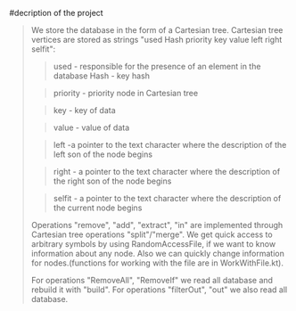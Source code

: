 #decription of the project

>We store the database in the form of a Cartesian tree.
>Cartesian tree vertices are stored as strings "used Hash priority key value left right selfit":
>>used - responsible for the presence of an element in the database
>>Hash - key hash
> 
>>priority - priority node in Cartesian tree
> 
>>key - key of data
> 
>>value - value of data
> 
>>left -a pointer to the text character where the description of the left son of the node begins
>
>> right - a pointer to the text character where the description of the right son of the node begins
> 
>>selfit - a pointer to the text character where the description of the current node begins
>
>Operations "remove", "add", "extract", "in" are implemented through Cartesian tree operations "split"/"merge".
>We get quick access to arbitrary symbols by using RandomAccessFile, if we want to know information
> about any node. Also we can quickly change information for nodes.(functions for working with the file are in WorkWithFile.kt).
> 
>For operations "RemoveAll", "RemoveIf" we read all database and rebuild it with "build".
>For operations "filterOut", "out" we also read all database.

